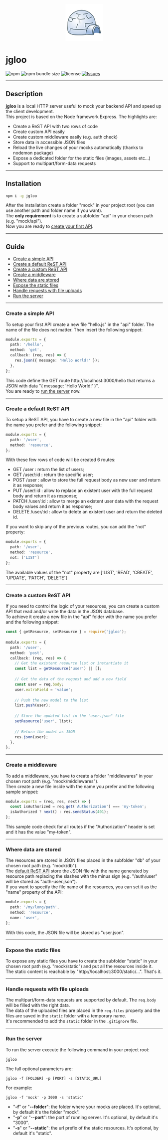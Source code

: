 <p align="center"><img src="logo.png" alt="jgloo logo" height="120"></p>

# jgloo

![npm](https://img.shields.io/npm/v/jgloo?style=flat-square)
![npm bundle size](https://img.shields.io/bundlephobia/min/jgloo?style=flat-square)
![license](https://img.shields.io/npm/l/jgloo?style=flat-square)
[![Issues](https://img.shields.io/github/issues/zosma180/jgloo.svg?style=flat-square)](https://github.com/zosma180/jgloo/issues)

---

## Description

**jgloo** is a local HTTP server useful to mock your backend API and speed up the client development.  
This project is based on the Node framework Express. The highlights are:

- Create a ReST API with two rows of code
- Create custom API easily
- Create custom middleware easily (e.g. auth check)
- Store data in accessible JSON files
- Reload the live changes of your mocks automatically (thanks to nodemon package)
- Expose a dedicated folder for the static files (images, assets etc...)
- Support to multipart/form-data requests

---

## Installation

```bash
npm i -g jgloo
```

After the installation create a folder "mock" in your project root (you can use another path and folder name if you want).  
The **only requirement** is to create a subfolder "api" in your chosen path (e.g. "mock/api").  
Now you are ready to [create your first API](#create-a-simple-api).

---

## Guide

- [Create a simple API](#create-a-simple-api)
- [Create a default ReST API](#create-a-default-rest-api)
- [Create a custom ReST API](#create-a-custom-rest-api)
- [Create a middleware](#create-a-middleware)
- [Where data are stored](#where-data-are-stored)
- [Expose the static files](#expose-the-static-files)
- [Handle requests with file uploads](#handle-requests-with-file-uploads)
- [Run the server](#run-the-server)

---

### Create a simple API

To setup your first API create a new file "hello.js" in the "api" folder. The name of the file does not matter. Then insert the following snippet:

```typescript
module.exports = {
  path: '/hello',
  method: 'get',
  callback: (req, res) => {
    res.json({ message: 'Hello World!' });
  },
};
```

This code define the GET route http://localhost:3000/hello that returns a JSON with data "{ message: 'Hello World!' }".  
You are ready to [run the server](#run-the-server) now.

---

### Create a default ReST API

To setup a ReST API, you have to create a new file in the "api" folder with the name you prefer and the following snippet:

```typescript
module.exports = {
  path: '/user',
  method: 'resource',
};
```

With these few rows of code will be created 6 routes:

- GET /user : return the list of users;
- GET /user/:id : return the specific user;
- POST /user : allow to store the full request body as new user and return it as response;
- PUT /user/:id : allow to replace an existent user with the full request body and return it as response;
- PATCH /user/:id : allow to merge an existent user data with the request body values and return it as response;
- DELETE /user/:id : allow to delete an existent user and return the deleted id.

If you want to skip any of the previous routes, you can add the "not" property:

```typescript
module.exports = {
  path: '/user',
  method: 'resource',
  not: ['LIST']
};
```
The available values of the "not" property are ['LIST', 'READ', 'CREATE', 'UPDATE', 'PATCH', 'DELETE']

---

### Create a custom ReST API

If you need to control the logic of your resources, you can create a custom API that read and/or write the data in the JSON database.  
To achieve it create a new file in the "api" folder with the name you prefer and the following snippet:

```typescript
const { getResource, setResource } = require('jgloo');

module.exports = {
  path: '/user',
  method: 'post',
  callback: (req, res) => {
    // Get the existent resource list or instantiate it
    const list = getResource('user') || [];

    // Get the data of the request and add a new field
    const user = req.body;
    user.extraField = 'value';

    // Push the new model to the list
    list.push(user);

    // Store the updated list in the "user.json" file
    setResource('user', list);

    // Return the model as JSON
    res.json(user);
  },
};
```

---

### Create a middleware

To add a middleware, you have to create a folder "middlewares" in your chosen root path (e.g. "mock/middlewares").  
Then create a new file inside with the name you prefer and the following sample snippet:

```typescript
module.exports = (req, res, next) => {
  const isAuthorized = req.get('Authorization') === 'my-token';
  isAuthorized ? next() : res.sendStatus(401);
};
```

This sample code check for all routes if the "Authorization" header is set and it has the value "my-token".

---

### Where data are stored

The resources are stored in JSON files placed in the subfolder "db" of your chosen root path (e.g. "mock/db").  
The [default ReST API](#create-a-default-rest-api) store the JSON file with the name generated by resource path replacing the slashes with the minus sign (e.g. "/auth/user" will be stored as "auth-user.json").  
If you want to specify the file name of the resources, you can set it as the "name" property of the API:

```typescript
module.exports = {
  path: '/my/long/path',
  method: 'resource',
  name: 'user',
};
```

With this code, the JSON file will be stored as "user.json".

---

### Expose the static files

To expose any static files you have to create the subfolder "static" in your chosen root path (e.g. "mock/static") and put all the resources inside it.  
The static content is reachable by "http://localhost:3000/static/...". That's it.

---

### Handle requests with file uploads

The multipart/form-data requests are supported by default. The `req.body` will be filled with the right data.  
The data of the uploaded files are placed in the `req.files` property and the files are saved in the `static` folder with a temporary name.  
It's recommended to add the `static` folder in the `.gitignore` file.

---

### Run the server

To run the server execute the following command in your project root:

```shell
jgloo
```

The full optional parameters are:

```shell
jgloo -f [FOLDER] -p [PORT] -s [STATIC_URL]
```

For example:

```shell
jgloo -f 'mock' -p 3000 -s 'static'
```

- "**-f**" or "**--folder**": the folder where your mocks are placed. It's optional, by default it's the folder "mock".
- "**-p**" or "**--port**": the port of running server. It's optional, by default it's "3000".
- "**-s**" or "**--static**": the url prefix of the static resources. It's optional, by default it's "static".
